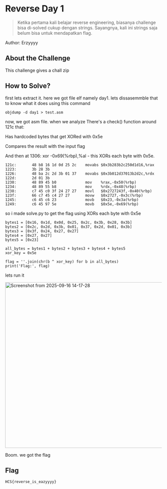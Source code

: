 # Reverse Day 1
> Ketika pertama kali belajar reverse engineering, biasanya challenge bisa di-solved cukup dengan strings. Sayangnya, kali ini strings saja belum bisa untuk mendapatkan flag.

Author: Erzyyyy


## About the Challenge
This challenge gives a chall zip

## How to Solve?

first lets extract it. here we got file elf namely day1. lets dissasemmble that to know what it does using this command

```
objdump -d day1 > test.asm

```
now, we got asm file. when we analyze There's a check() function around 121c that:

Has hardcoded bytes that get XORed with 0x5e

Compares the result with the input flag

And then at 1306: xor -0x69(%rbp),%al - this XORs each byte with 0x5e.

```
121c:       48 b8 16 1d 0d 25 2c    movabs $0x3b283b2c250d1d16,%rax
1223:       3b 28 3b 
1226:       48 ba 2c 2d 3b 01 37    movabs $0x3b012d37013b2d2c,%rdx
122d:       2d 01 3b 
1230:       48 89 45 b0             mov    %rax,-0x50(%rbp)
1234:       48 89 55 b8             mov    %rdx,-0x48(%rbp)
1238:       c7 45 c0 3f 24 27 27    movl   $0x2727243f,-0x40(%rbp)
123f:       66 c7 45 c4 27 27       movw   $0x2727,-0x3c(%rbp)
1245:       c6 45 c6 23             movb   $0x23,-0x3a(%rbp)
1249:       c6 45 97 5e             movb   $0x5e,-0x69(%rbp)
```

so i made solve.py to get the flag using XORs each byte with 0x5e

```
bytes1 = [0x16, 0x1d, 0x0d, 0x25, 0x2c, 0x3b, 0x28, 0x3b]
bytes2 = [0x2c, 0x2d, 0x3b, 0x01, 0x37, 0x2d, 0x01, 0x3b]
bytes3 = [0x3f, 0x24, 0x27, 0x27]
bytes4 = [0x27, 0x27]
bytes5 = [0x23]

all_bytes = bytes1 + bytes2 + bytes3 + bytes4 + bytes5
xor_key = 0x5e

flag = ''.join(chr(b ^ xor_key) for b in all_bytes)
print('Flag:', flag)

```
lets run it

<img width="786" height="533" alt="Screenshot from 2025-09-16 14-17-28" src="https://github.com/user-attachments/assets/3ade9650-964e-4b81-90fb-40c5cd31f1c2" />

Boom. we got the flag

## Flag
```
HCS{reverse_is_eazyyyy}
```
